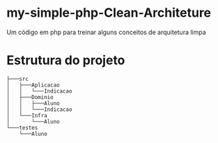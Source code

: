 # my-simple-php-Clean-Architeture
Um código em php para treinar alguns conceitos de arquitetura limpa  

# Estrutura do projeto  
```
├───src  
│   ├───Aplicacao  
│   │   └───Indicacao  
│   ├───Dominio  
│   │   ├───Aluno    
│   │   └───Indicacao  
│   └───Infra   
│       └───Aluno  
└───testes  
    └───Aluno  
```
